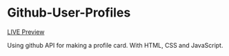 # Github-User-Profiles

<a href="https://roozbehzhuleh.github.io/Github-User-Profiles/">LIVE Preview</a>

Using github API for making a profile card. With HTML, CSS and JavaScript.
